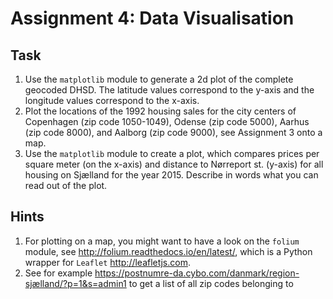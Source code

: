 # Assignment 4: Data Visualisation


## Task

  1. Use the `matplotlib` module to generate a 2d plot of the complete geocoded DHSD. The latitude values correspond to the y-axis and the longitude values correspond to the x-axis.
  2. Plot the locations of the 1992 housing sales for the city centers of Copenhagen (zip code 1050-1049), Odense (zip code 5000), Aarhus (zip code 8000), and Aalborg (zip code 9000), see Assignment 3 onto a map.
  3. Use the `matplotlib` module to create a plot, which compares prices per square meter (on the x-axis) and distance to Nørreport st. (y-axis) for all housing on Sjælland for the year 2015. Describe in words what you can read out of the plot.

## Hints

  1. For plotting on a map, you might want to have a look on the `folium` module, see http://folium.readthedocs.io/en/latest/, which is a Python wrapper for `Leaflet` http://leafletjs.com.
  2. See for example https://postnumre-da.cybo.com/danmark/region-sjælland/?p=1&s=admin1 to get a list of all zip codes belonging to 